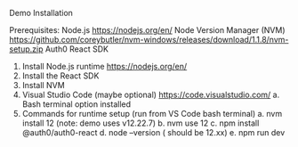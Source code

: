 Demo Installation

Prerequisites:
  Node.js https://nodejs.org/en/ 
  Node Version Manager (NVM)  https://github.com/coreybutler/nvm-windows/releases/download/1.1.8/nvm-setup.zip
  Auth0 React SDK
  
  
1.	Install Node.js runtime https://nodejs.org/en/
2.	Install the React SDK
3.	Install NVM
4.	Visual Studio Code (maybe optional) https://code.visualstudio.com/
  a.	Bash terminal option installed
5.	Commands for runtime setup (run from VS Code bash terminal)
  a.	nvm install 12    (note: demo uses v12.22.7)
  b.	nvm use 12
  c.	npm install @auth0/auth0-react
  d.	node –version   ( should be 12.xx)
  e.	npm run dev
